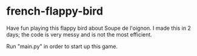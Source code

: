 # french-flappy-bird

Have fun playing this flappy bird about Soupe de l'oignon.
I made this in 2 days; the code is very messy and is not the most efficient.

Run "main.py" in order to start up this game.
